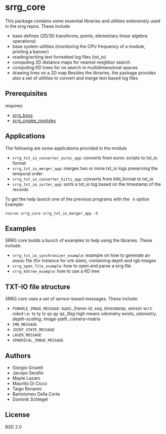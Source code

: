 # srrg_core

This package contains some essential libraries and utilities extensively used in
the srrg repos. These include
* base defines (2D/3D transforms, points, elementary linear algebra operations)
* base system utilities (monitoring the CPU frequency of a module, printing a banner)
* reading/writing text formatted log files (txt_io)
* computing 2D distance maps for nearest neighbor search
* computing KD trees for nn search in multidimensional spaces
* drawing lines on a 2D map
Besides the libraries, the package provides also a set of utilities
to convert and merge text based log files

## Prerequisites

requires:
* [srrg_boss](https://gitlab.com/srrg-software/srrg_boss)
* [srrg_cmake_modules](https://gitlab.com/srrg-software/srrg_cmake_modules)

## Applications
The following are some applications provided in the module

* `srrg_txt_io_converter_euroc_app`: converts from euroc scripts to txt_io format
* `srrg_txt_io_merger_app`: merges two or more txt_io logs preserving the temporal  order
* `srrg_txt_io_converter_kitti_app`: converts from kitti_format to txt_io
* `srrg_txt_io_sorter_app`: sorts a txt_io log based on the timestamp of the records

To get the help launch one of the previous programs with the `-h` option
Example:
```
rosrun srrg_core srrg_txt_io_merger_app -h
```

## Examples 
SRRG core builds a bunch of examples to help using the libraries.
These include:
* `srrg_txt_io_synchronizer_example`: example on how to generate an assoc file (for instance for orb slam), containing depth and rgb images
* `srrg_open_file_example`: how to open and parse a srrg file
* `srrg_kdtree_example`:    how to use a KD tree


## TXT-IO file structure
SRRG core uses a set of sensor-based messages.
These include:
* `PINHOLE_IMAGE_MESSAGE`: _topic_, _frame-id_, _seq_, _timestamp_, _sensor w.r.t. robot_ i.e. tx ty tz qx qy qz, _flag_ high means odometry exists, _odometry_, _depth-scaling_, _image-path_, _camera-matrix_
* `IMU_MESSAGE`
* `JOINT_STATE_MESSAGE`
* `LASER_MESSAGE`
* `SPHERICAL_IMAGE_MESSAGE`

## Authors
* Giorgio Grisetti
* Jacopo Serafin
* Mayte Lazaro
* Maurilio Di Cicco
* Taigo Bonanni
* Bartolomeo Della Corte
* Dominik Schlegel

## License

BSD 2.0
